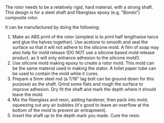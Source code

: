The rotor needs to be a relatively rigid, hard material, with a strong shaft. This design is for a steel shaft and fiberglass epoxy (e.g. "Bondo") composite rotor.

It can be manufactured by doing the following:
1. Make an ABS print of the rotor (simplest is to print half lengthwise twice and glue the halves together). Use acetone to smooth and seal the surface so that it will not adhere to the silicone mold. A film of soap may also help for mold release (DO NOT use a silicone based mold release product, as it will only enhance adhesion to the silicone mold!).
2. Use silicone mold making epoxy to create a rotor mold. This mold can be the same material used in making the stator. A toilet paper tube can be used to contain the mold while it cures. 
3. Prepare a 5mm steel rod (a 7/16" lag bolt can be ground down for this purpose) as the shaft. Grind some flats and rough the surface to improve adhesion. Dry fit the shaft and mark the depth where it should leave the mold.
4. Mix the fiberglass and resin, adding hardener, then pack into mold, squeezing out any air bubbles (it's good to leave an overflow at the bottom of the mold to prevent air entrapment). 
5. Insert the shaft up to the depth mark you made. Cure the resin.

